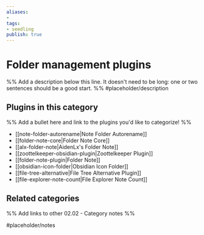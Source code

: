 ```yaml
---
aliases:
- 
tags: 
- seedling 
publish: true
---
```



# Folder management plugins

%% Add a description below this line. It doesn't need to be long: one or two sentences should be a good start. %%
#placeholder/description 

## Plugins in this category

%% Add a bullet here and link to the plugins you'd like to categorize! %%

- [[note-folder-autorename|Note Folder Autorename]]
- [[folder-note-core|Folder Note Core]]
- [[alx-folder-note|AidenLx's Folder Note]]
- [[zoottelkeeper-obsidian-plugin|Zoottelkeeper Plugin]]
- [[folder-note-plugin|Folder Note]]
- [[obsidian-icon-folder|Obsidian Icon Folder]]
- [[file-tree-alternative|File Tree Alternative Plugin]]
- [[file-explorer-note-count|File Explorer Note Count]]

## Related categories

%% Add links to other 02.02 - Category notes %%

#placeholder/notes
